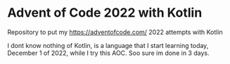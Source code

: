 # Advent of Code 2022 with Kotlin

Repository to put my https://adventofcode.com/ 2022 attempts with Kotlin

I dont know nothing of Kotlin, is a language that I start learning today, December 1 of 2022, while I try this AOC. Soo sure im done in 3 days.
